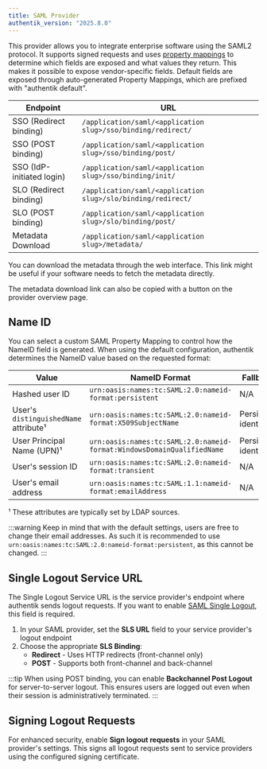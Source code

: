 ```yaml
---
title: SAML Provider
authentik_version: "2025.8.0"
---
```


This provider allows you to integrate enterprise software using the SAML2 protocol. It supports signed requests and uses [property mappings](../property-mappings/index.md#saml-property-mappings) to determine which fields are exposed and what values they return. This makes it possible to expose vendor-specific fields.
Default fields are exposed through auto-generated Property Mappings, which are prefixed with "authentik default".

| Endpoint                  | URL                                                          |
| ------------------------- | ------------------------------------------------------------ |
| SSO (Redirect binding)    | `/application/saml/<application slug>/sso/binding/redirect/` |
| SSO (POST binding)        | `/application/saml/<application slug>/sso/binding/post/`     |
| SSO (IdP-initiated login) | `/application/saml/<application slug>/sso/binding/init/`     |
| SLO (Redirect binding)    | `/application/saml/<application slug>/slo/binding/redirect/` |
| SLO (POST binding)        | `/application/saml/<application slug>/slo/binding/post/`     |
| Metadata Download         | `/application/saml/<application slug>/metadata/`             |

You can download the metadata through the web interface. This link might be useful if your software needs to fetch the metadata directly.

The metadata download link can also be copied with a button on the provider overview page.

## Name ID

You can select a custom SAML Property Mapping to control how the NameID field is generated. When using the default configuration, authentik determines the NameID value based on the requested format:

| Value                                 | NameID Format                                                          | Fallback              |
| ------------------------------------- | ---------------------------------------------------------------------- | --------------------- |
| Hashed user ID                        | `urn:oasis:names:tc:SAML:2.0:nameid-format:persistent`                 | N/A                   |
| User's `distinguishedName` attribute¹ | `urn:oasis:names:tc:SAML:2.0:nameid-format:X509SubjectName`            | Persistent identifier |
| User Principal Name (UPN)¹            | `urn:oasis:names:tc:SAML:2.0:nameid-format:WindowsDomainQualifiedName` | Persistent identifier |
| User's session ID                     | `urn:oasis:names:tc:SAML:2.0:nameid-format:transient`                  | N/A                   |
| User's email address                  | `urn:oasis:names:tc:SAML:1.1:nameid-format:emailAddress`               | N/A                   |

¹ These attributes are typically set by LDAP sources.

:::warning
Keep in mind that with the default settings, users are free to change their email addresses. As such it is recommended to use `urn:oasis:names:tc:SAML:2.0:nameid-format:persistent`, as this cannot be changed.
:::

## Single Logout Service URL

The Single Logout Service URL is the service provider's endpoint where authentik sends logout requests. If you want to enable [SAML Single Logout](./IDP-initiated-single-logout.md), this field is required.

1. In your SAML provider, set the **SLS URL** field to your service provider's logout endpoint
2. Choose the appropriate **SLS Binding**:
    - **Redirect** - Uses HTTP redirects (front-channel only)
    - **POST** - Supports both front-channel and back-channel

:::tip
When using POST binding, you can enable **Backchannel Post Logout** for server-to-server logout. This ensures users are logged out even when their session is administratively terminated.
:::

## Signing Logout Requests

For enhanced security, enable **Sign logout requests** in your SAML provider's settings. This signs all logout requests sent to service providers using the configured signing certificate.
